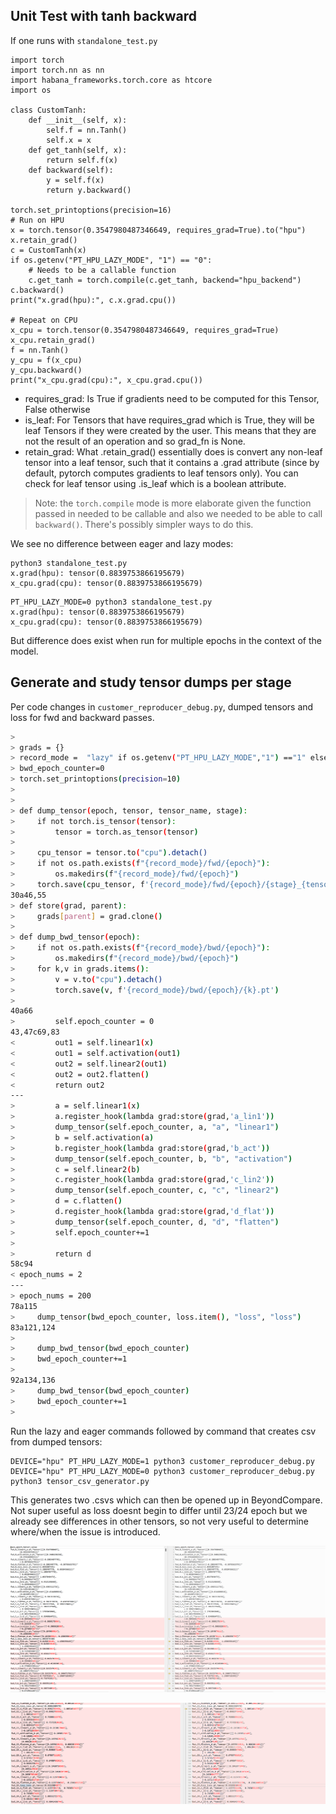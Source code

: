 ## Unit Test with tanh backward

If one runs with `standalone_test.py`

```
import torch
import torch.nn as nn
import habana_frameworks.torch.core as htcore
import os

class CustomTanh:
    def __init__(self, x):
        self.f = nn.Tanh()
        self.x = x
    def get_tanh(self, x):
        return self.f(x)
    def backward(self):
        y = self.f(x)
        return y.backward()
    
torch.set_printoptions(precision=16)
# Run on HPU
x = torch.tensor(0.3547980487346649, requires_grad=True).to("hpu") 
x.retain_grad()
c = CustomTanh(x)
if os.getenv("PT_HPU_LAZY_MODE", "1") == "0":
    # Needs to be a callable function
    c.get_tanh = torch.compile(c.get_tanh, backend="hpu_backend")
c.backward() 
print("x.grad(hpu):", c.x.grad.cpu()) 

# Repeat on CPU
x_cpu = torch.tensor(0.3547980487346649, requires_grad=True)
x_cpu.retain_grad()
f = nn.Tanh()
y_cpu = f(x_cpu)  
y_cpu.backward()   
print("x_cpu.grad(cpu):", x_cpu.grad.cpu()) 
```

- requires_grad: Is True if gradients need to be computed for this Tensor, False otherwise
- is_leaf: For Tensors that have requires_grad which is True, they will be leaf Tensors if they were created by the user. This means that they are not the result of an operation and so grad_fn is None.
- retain_grad: What .retain_grad() essentially does is convert any non-leaf tensor into a leaf tensor, such that it contains a .grad attribute (since by default, pytorch computes gradients to leaf tensors only). You can check for leaf tensor using <tensor>.is_leaf which is a boolean attribute.

> Note: the `torch.compile` mode is more elaborate given the function passed in needed to be callable and also we needed to be able to call `backward()`. There's possibly simpler ways to do this.


We see no difference between eager and lazy modes:

```
python3 standalone_test.py 
x.grad(hpu): tensor(0.8839753866195679)
x_cpu.grad(cpu): tensor(0.8839753866195679)
```
```
PT_HPU_LAZY_MODE=0 python3 standalone_test.py
x.grad(hpu): tensor(0.8839753866195679)
x_cpu.grad(cpu): tensor(0.8839753866195679)
```

But difference does exist when run for multiple epochs in the context of the model.


## Generate and study tensor dumps per stage

Per code changes in `customer_reproducer_debug.py`, dumped tensors and loss for fwd and backward passes.

```bash
> 
> grads = {}
> record_mode =  "lazy" if os.getenv("PT_HPU_LAZY_MODE","1") =="1" else "eager"
> bwd_epoch_counter=0
> torch.set_printoptions(precision=10)
> 
> 
> def dump_tensor(epoch, tensor, tensor_name, stage):
>     if not torch.is_tensor(tensor):
>         tensor = torch.as_tensor(tensor)
>         
>     cpu_tensor = tensor.to("cpu").detach()
>     if not os.path.exists(f"{record_mode}/fwd/{epoch}"):
>         os.makedirs(f"{record_mode}/fwd/{epoch}")
>     torch.save(cpu_tensor, f'{record_mode}/fwd/{epoch}/{stage}_{tensor_name}.pt')
30a46,55
> def store(grad, parent):
>     grads[parent] = grad.clone()
> 
> def dump_bwd_tensor(epoch):
>     if not os.path.exists(f"{record_mode}/bwd/{epoch}"):
>         os.makedirs(f"{record_mode}/bwd/{epoch}")
>     for k,v in grads.items():
>         v = v.to("cpu").detach()
>         torch.save(v, f'{record_mode}/bwd/{epoch}/{k}.pt')
> 
40a66
>         self.epoch_counter = 0
43,47c69,83
<         out1 = self.linear1(x)
<         out1 = self.activation(out1)
<         out2 = self.linear2(out1)
<         out2 = out2.flatten()
<         return out2
---
>         a = self.linear1(x)
>         a.register_hook(lambda grad:store(grad,'a_lin1'))
>         dump_tensor(self.epoch_counter, a, "a", "linear1")
>         b = self.activation(a)
>         b.register_hook(lambda grad:store(grad,'b_act'))
>         dump_tensor(self.epoch_counter, b, "b", "activation")
>         c = self.linear2(b)
>         c.register_hook(lambda grad:store(grad,'c_lin2'))
>         dump_tensor(self.epoch_counter, c, "c", "linear2")
>         d = c.flatten()
>         d.register_hook(lambda grad:store(grad,'d_flat'))
>         dump_tensor(self.epoch_counter, d, "d", "flatten")
>         self.epoch_counter+=1
> 
>         return d
58c94
< epoch_nums = 2
---
> epoch_nums = 200
78a115
>     dump_tensor(bwd_epoch_counter, loss.item(), "loss", "loss")
83a121,124
> 
>     dump_bwd_tensor(bwd_epoch_counter)
>     bwd_epoch_counter+=1
> 
92a134,136
>     dump_bwd_tensor(bwd_epoch_counter)
>     bwd_epoch_counter+=1
> 
```

Run the lazy and eager commands followed by command that creates csv from dumped tensors:

```
DEVICE="hpu" PT_HPU_LAZY_MODE=1 python3 customer_reproducer_debug.py
DEVICE="hpu" PT_HPU_LAZY_MODE=0 python3 customer_reproducer_debug.py
python3 tensor_csv_generator.py 
```

This generates two .csvs which can then be opened up in BeyondCompare.
Not super useful as loss doesnt begin to differ until 23/24 epoch but we already see differences in other tensors, so not very useful to determine where/when the issue is introduced.

![tensor diff](./img/tensors_diff_1.png)

![tensor diff](./img/tensors_diff_2.png)